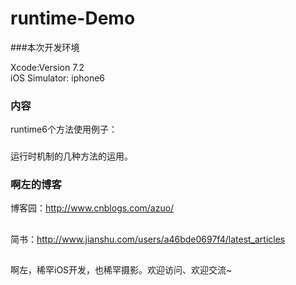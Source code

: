 # runtime-Demo
###本次开发环境

Xcode:Version 7.2  
iOS Simulator: iphone6
### 内容

runtime6个方法使用例子：

###
运行时机制的几种方法的运用。

### 啊左的博客

博客园：http://www.cnblogs.com/azuo/
##
简书：http://www.jianshu.com/users/a46bde0697f4/latest_articles
##
啊左，稀罕iOS开发，也稀罕摄影。欢迎访问、欢迎交流~
